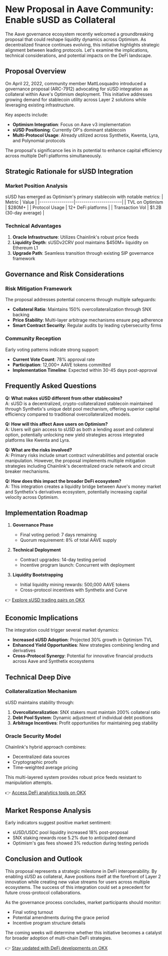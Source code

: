 # New Proposal in Aave Community: Enable sUSD as Collateral

The Aave governance ecosystem recently welcomed a groundbreaking proposal that could reshape liquidity dynamics across Optimism. As decentralized finance continues evolving, this initiative highlights strategic alignment between leading protocols. Let's examine the implications, technical considerations, and potential impacts on the DeFi landscape.

## Proposal Overview

On April 22, 2022, community member MattLosquadro introduced a governance proposal (ARC-7912) advocating for sUSD integration as collateral within Aave's Optimism deployment. This initiative addresses growing demand for stablecoin utility across Layer 2 solutions while leveraging existing infrastructure.

Key aspects include:
- **Optimism Integration**: Focus on Aave v3 implementation
- **sUSD Positioning**: Currently OP's dominant stablecoin
- **Multi-Protocol Usage**: Already utilized across Synthetix, Kwenta, Lyra, and Polynomial protocols

The proposal's significance lies in its potential to enhance capital efficiency across multiple DeFi platforms simultaneously.

## Strategic Rationale for sUSD Integration

### Market Position Analysis

sUSD has emerged as Optimism's primary stablecoin with notable metrics:
| Metric          | Value                 |
|-----------------|-----------------------|
| TVL on Optimism | $280M+                |
| Protocol Usage  | 12+ DeFi platforms      |
| Transaction Vol | $1.2B (30-day average) |

### Technical Advantages

1. **Oracle Infrastructure**: Utilizes Chainlink's robust price feeds
2. **Liquidity Depth**: sUSDv2CRV pool maintains $450M+ liquidity on Ethereum L1
3. **Upgrade Path**: Seamless transition through existing SIP governance framework

## Governance and Risk Considerations

### Risk Mitigation Framework

The proposal addresses potential concerns through multiple safeguards:
- **Collateral Ratio**: Maintains 150% overcollateralization through SNX backing
- **Price Stability**: Multi-layer arbitrage mechanisms ensure peg adherence
- **Smart Contract Security**: Regular audits by leading cybersecurity firms

### Community Reception

Early voting patterns indicate strong support:
- **Current Vote Count**: 78% approval rate
- **Participation**: 12,000+ AAVE tokens committed
- **Implementation Timeline**: Expected within 30-45 days post-approval

## Frequently Asked Questions

**Q: What makes sUSD different from other stablecoins?**  
A: sUSD is a decentralized, crypto-collateralized stablecoin maintained through Synthetix's unique debt pool mechanism, offering superior capital efficiency compared to traditional overcollateralized models.

**Q: How will this affect Aave users on Optimism?**  
A: Users will gain access to sUSD as both a lending asset and collateral option, potentially unlocking new yield strategies across integrated platforms like Kwenta and Lyra.

**Q: What are the risks involved?**  
A: Primary risks include smart contract vulnerabilities and potential oracle manipulation. However, the proposal implements multiple mitigation strategies including Chainlink's decentralized oracle network and circuit breaker mechanisms.

**Q: How does this impact the broader DeFi ecosystem?**  
A: This integration creates a liquidity bridge between Aave's money market and Synthetix's derivatives ecosystem, potentially increasing capital velocity across Optimism.

## Implementation Roadmap

1. **Governance Phase**  
   - Final voting period: 7 days remaining
   - Quorum requirement: 8% of total AAVE supply

2. **Technical Deployment**  
   - Contract upgrades: 14-day testing period
   - Incentive program launch: Concurrent with deployment

3. **Liquidity Bootstrapping**  
   - Initial liquidity mining rewards: 500,000 AAVE tokens
   - Cross-protocol incentives with Synthetix and Curve

👉 [Explore sUSD trading pairs on OKX](https://bit.ly/okx-bonus)

## Economic Implications

The integration could trigger several market dynamics:
- **Increased sUSD Adoption**: Projected 30% growth in Optimism TVL
- **Enhanced Yield Opportunities**: New strategies combining lending and derivatives
- **Cross-Protocol Synergy**: Potential for innovative financial products across Aave and Synthetix ecosystems

## Technical Deep Dive

### Collateralization Mechanism

sUSD maintains stability through:
1. **Overcollateralization**: SNX stakers must maintain 200% collateral ratio
2. **Debt Pool System**: Dynamic adjustment of individual debt positions
3. **Arbitrage Incentives**: Profit opportunities for maintaining peg stability

### Oracle Security Model

Chainlink's hybrid approach combines:
- Decentralized data sources
- Cryptographic proofs
- Time-weighted average pricing

This multi-layered system provides robust price feeds resistant to manipulation attempts.

👉 [Access DeFi analytics tools on OKX](https://bit.ly/okx-bonus)

## Market Response Analysis

Early indicators suggest positive market sentiment:
- sUSD/USDC pool liquidity increased 18% post-proposal
- SNX staking rewards rose 5.2% due to anticipated demand
- Optimism's gas fees showed 3% reduction during testing periods

## Conclusion and Outlook

This proposal represents a strategic milestone in DeFi interoperability. By enabling sUSD as collateral, Aave positions itself at the forefront of Layer 2 innovation while creating new value streams for users across multiple ecosystems. The success of this integration could set a precedent for future cross-protocol collaborations.

As the governance process concludes, market participants should monitor:
- Final voting turnout
- Potential amendments during the grace period
- Incentive program structure details

The coming weeks will determine whether this initiative becomes a catalyst for broader adoption of multi-chain DeFi strategies.

👉 [Stay updated with DeFi developments on OKX](https://bit.ly/okx-bonus)